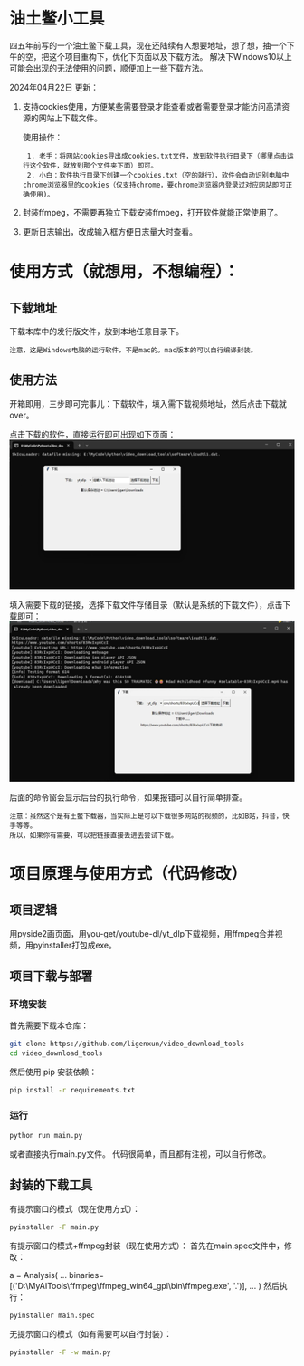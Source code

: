 # 油土鳖小工具

四五年前写的一个油土鳖下载工具，现在还陆续有人想要地址，想了想，抽一个下午的空，把这个项目重构下，优化下页面以及下载方法。
解决下Windows10以上可能会出现的无法使用的问题，顺便加上一些下载方法。

2024年04月22日 更新：
1. 支持cookies使用，方便某些需要登录才能查看或者需要登录才能访问高清资源的网站上下载文件。

    使用操作：
        
        1. 老手：将网站cookies导出成cookies.txt文件，放到软件执行目录下（哪里点击运行这个软件，就放到那个文件夹下面）即可。
        2. 小白：软件执行目录下创建一个cookies.txt（空的就行），软件会自动识别电脑中chrome浏览器里的cookies（仅支持chrome，要chrome浏览器内登录过对应网站即可正确使用)。

2. 封装ffmpeg，不需要再独立下载安装ffmpeg，打开软件就能正常使用了。
3. 更新日志输出，改成输入框方便日志量大时查看。


# 使用方式（就想用，不想编程）：

## 下载地址
下载本库中的发行版文件，放到本地任意目录下。

    注意，这是Windows电脑的运行软件，不是mac的。mac版本的可以自行编译封装。

## 使用方法

开箱即用，三步即可完事儿：下载软件，填入需下载视频地址，然后点击下载就over。

点击下载的软件，直接运行即可出现如下页面：
![运行效果图](img/运行页面.png)

填入需要下载的链接，选择下载文件存储目录（默认是系统的下载文件），点击下载即可：
![运行效果图](img/下载效果.png)

后面的命令窗会显示后台的执行命令，如果报错可以自行简单排查。

    注意：虽然这个是有土鳖下载器，当实际上是可以下载很多网站的视频的，比如B站，抖音，快手等等。
    所以，如果你有需要，可以把链接直接丢进去尝试下载。

# 项目原理与使用方式（代码修改）

## 项目逻辑
用pyside2画页面，用you-get/youtube-dl/yt_dlp下载视频，用ffmpeg合并视频，用pyinstaller打包成exe。

## 项目下载与部署

### 环境安装
首先需要下载本仓库：
```bash
git clone https://github.com/ligenxun/video_download_tools
cd video_download_tools
```
然后使用 pip 安装依赖：
```bash
pip install -r requirements.txt
```

### 运行
```bash
python run main.py
```
或者直接执行main.py文件。
代码很简单，而且都有注视，可以自行修改。

## 封装的下载工具

有提示窗口的模式（现在使用方式）：
```bash
pyinstaller -F main.py
```
有提示窗口的模式+ffmpeg封装（现在使用方式）：
首先在main.spec文件中，修改：

a = Analysis(
    ...
    binaries=[('D:\\MyAITools\\ffmpeg\\ffmpeg_win64_gpl\\bin\\ffmpeg.exe', '.')],
    ...
)
然后执行：
```bash
pyinstaller main.spec
```

无提示窗口的模式（如有需要可以自行封装）：
```bash
pyinstaller -F -w main.py
```

